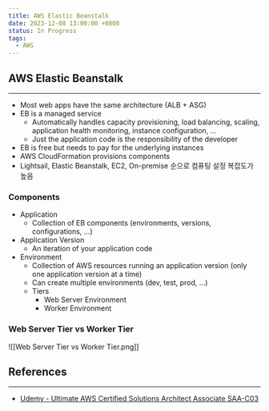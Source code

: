 ```yaml
---
title: AWS Elastic Beanstalk
date: 2023-12-08 13:00:00 +0800
status: In Progress
tags:
  - AWS
---
```

## AWS Elastic Beanstalk
---
- Most web apps have the same architecture (ALB + ASG)
- EB is a managed service
	- Automatically handles capacity provisioning, load balancing, scaling, application health monitoring, instance configuration, ...
	- Just the application code is the responsibility of the developer
- EB is free but needs to pay for the underlying instances
- AWS CloudFormation provisions components
- Lightsail, Elastic Beanstalk, EC2, On-premise 순으로 컴퓨팅 설정 복잡도가 높음

### Components
- Application
	- Collection of EB components (environments, versions, configurations, ...)
- Application Version
	- An iteration of your application code
- Environment
	- Collection of AWS resources running an application version (only one application version at a time)
	- Can create multiple environments (dev, test, prod, ...)
	- Tiers
		- Web Server Environment
		- Worker Environment

### Web Server Tier vs Worker Tier
![[Web Server Tier vs Worker Tier.png]]

## References
---
- [Udemy - Ultimate AWS Certified Solutions Architect Associate SAA-C03](https://www.udemy.com/course/aws-certified-solutions-architect-associate-saa-c03)
